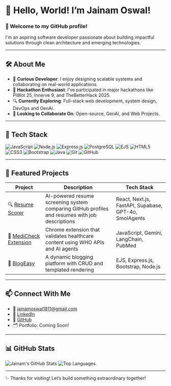 # 👋 Hello, World! I’m Jainam Oswal!  

### 🌟 Welcome to my GitHub profile!  

I'm an aspiring software developer passionate about building impactful solutions through clean architecture and emerging technologies.

---

## 🛠️ About Me
- 🧠 **Curious Developer**: I enjoy designing scalable systems and collaborating on real-world applications.
- 🚀 **Hackathon Enthusiast**: I’ve participated in major hackathons like PiWot 25, Innerve 9, and TheBetterHack 2025.
- 🔍 **Currently Exploring**: Full-stack web development, system design, DevOps and GenAI.
- 💬 **Looking to Collaborate On**: Open-source, GenAI, and Web Projects.

---

## 🚀 Tech Stack

![JavaScript](https://img.shields.io/badge/-JavaScript-F7DF1E?style=flat-square&logo=javascript&logoColor=black)
![Node.js](https://img.shields.io/badge/-Node.js-339933?style=flat-square&logo=node.js&logoColor=white)
![Express.js](https://img.shields.io/badge/-Express.js-000000?style=flat-square&logo=express&logoColor=white)
![PostgreSQL](https://img.shields.io/badge/-PostgreSQL-336791?style=flat-square&logo=postgresql&logoColor=white)
![EJS](https://img.shields.io/badge/-EJS-333333?style=flat-square&logo=javascript&logoColor=white)
![HTML5](https://img.shields.io/badge/-HTML5-E34F26?style=flat-square&logo=html5&logoColor=white)
![CSS3](https://img.shields.io/badge/-CSS3-1572B6?style=flat-square&logo=css3)
![Bootstrap](https://img.shields.io/badge/-Bootstrap-563D7C?style=flat-square&logo=bootstrap)
![Java](https://img.shields.io/badge/-Java-007396?style=flat-square&logo=java)
![Git](https://img.shields.io/badge/-Git-F05032?style=flat-square&logo=git&logoColor=white)
![GitHub](https://img.shields.io/badge/-GitHub-181717?style=flat-square&logo=github)

---

## 💼 Featured Projects

| Project | Description | Tech Stack |
|--------|-------------|------------|
| 🔍 [Resume Scorer](https://resume-scorer.jainamoswal.tech) | AI-powered resume screening system comparing GitHub profiles and resumes with job descriptions | React, Next.js, FastAPI, Supabase, GPT-4o, SmolAgents |
| 🧠 [MediCheck Extension](https://github.com/JainamOswal18/MediCheck) | Chrome extension that validates healthcare content using WHO APIs and AI agents | JavaScript, Gemini, LangChain, PubMed |
| 📝 [BlogEasy](http://blogeasy.jainamoswal.tech) | A dynamic blogging platform with CRUD and templated rendering | EJS, Express.js, Bootstrap, Node.js |

---

## 📫 Connect With Me

- 📧 [jainamoswal1811@gmail.com](mailto:jainamoswal1811@gmail.com)
- 🔗 [LinkedIn](https://linkedin.com/in/jainam-oswal)
- 🧰 [GitHub](https://github.com/JainamOswal18)
- 🗂️ Portfolio: Coming Soon!

---

## 📊 GitHub Stats

![Jainam's GitHub Stats](https://github-readme-stats.vercel.app/api?username=JainamOswal18&show_icons=true&theme=radical)
![Top Languages](https://github-readme-stats.vercel.app/api/top-langs/?username=JainamOswal18&layout=compact&theme=radical)

---

✨ Thanks for visiting! Let’s build something extraordinary together!
